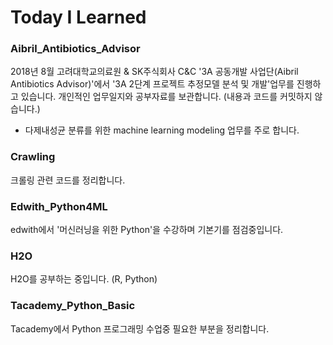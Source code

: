 # Today I Learned

### Aibril_Antibiotics_Advisor
2018년 8월 고려대학교의료원 & SK주식회사 C&C '3A 공동개발 사업단(Aibril Antibiotics Advisor)'에서 '3A 2단계 프로젝트 추정모델 분석 및 개발'업무를 진행하고 있습니다. 개인적인 업무일지와 공부자료를 보관합니다. (내용과 코드를 커밋하지 않습니다.)
* 다제내성균 분류를 위한 machine learning modeling 업무를 주로 합니다.

### Crawling
크롤링 관련 코드를 정리합니다.

### Edwith_Python4ML
edwith에서 '머신러닝을 위한 Python'을 수강하며 기본기를 점검중입니다.

### H2O
H2O를 공부하는 중입니다. (R, Python)

### Tacademy_Python_Basic
Tacademy에서 Python 프로그래밍 수업중 필요한 부분을 정리합니다.
